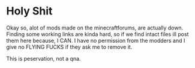 # Holy Shit
Okay so, alot of mods made on the minecraftforums, are actually down.
Finding some working links are kinda hard, so if we find intact files ill post them here because, I CAN.
I have no permission from the modders and I give no FLYING FUCKS if they ask me to remove it.

This is peservation, not a qna.
